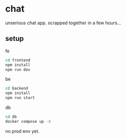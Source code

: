 # chat

unserious chat app. scrapped together in a few hours...



## setup

fe
```bash
cd frontend
npm install
npm run dev
```

be
```bash
cd backend
npm install
npm run start
```

db
```bash
cd db
docker compose up -d
```

no prod env yet.
